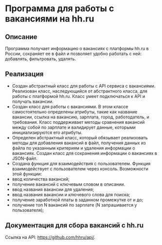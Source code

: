 # Программа для работы с вакансиями на hh.ru

## Описание

Программа получает информацию о вакансиях с платформы hh.ru в России, сохраняет ее в файл и позволяет удобно работать с ней: добавлять, фильтровать, удалять.

## Реализация

- Создан абстрактный класс для работы с API сервиса с вакансиями. Реализован класс, наследующийся от абстрактного класса, для работы с платформой hh.ru. Класс умеет подключаться к API и получать вакансии.
- Создан класс для работы с вакансиями. В этом классе самостоятельно определены атрибуты, такие как название вакансии, ссылка на вакансию, зарплата, город, работодатель, и требования. Класс поддерживает методы сравнения вакансий между собой по зарплате и валидирует данные, которыми инициализируются его атрибуты.
- Определен абстрактный класс, который обязывает реализовать методы для добавления вакансий в файл, получения данных из файла по указанным критериям и удаления информации о вакансиях. Создан класс для сохранения информации о вакансиях в JSON-файл.
- Создана функция для взаимодействия с пользователем. Функция взаимодействует с пользователем через консоль. Возможности этой функции: 
- ввод количества вакансий;
- получение вакансий с ключевым словом в описании.
- ввод названия вакансии для удаления;
- ввод названия вакансии и ключевого слова для поиска;
- получение заработной платы в заданном промежутке от и до;
- получение топ N вакансий по зарплате (N запрашивается у пользователя); 

## Документация для сбора вакансий с hh.ru

Ссылка на API: https://github.com/hhru/api/.
